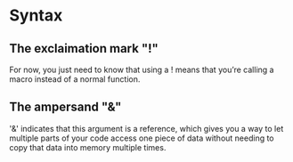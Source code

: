 # Syntax

## The exclaimation mark "!"
For now, you just need to know that using a ! means that you’re calling a macro instead of a normal function.

## The ampersand "&"
'&' indicates that this argument is a reference, which gives you a way to let multiple parts of your code access one piece of data without needing to copy that data into memory multiple times.